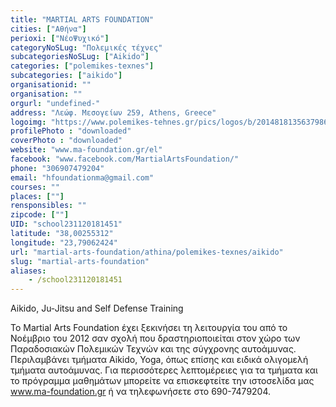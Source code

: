 ```yaml
---
title: "MARTIAL ARTS FOUNDATION"
cities: ["Αθήνα"]
perioxi: ["ΝέοΨυχικό"]
categoryNoSLug: "Πολεμικές τέχνες"
subcategoriesNoSLug: ["Aikido"]
categories: ["polemikes-texnes"]
subcategories: ["aikido"]
organisationid: ""
organisation: ""
orgurl: "undefined-"
address: "Λεώφ. Μεσογείων 259, Athens, Greece"
logoimg: "https://www.polemikes-tehnes.gr/pics/logos/b/2014818135637986.jpg"
profilePhoto : "downloaded"
coverPhoto : "downloaded"
website: "www.ma-foundation.gr/el"
facebook: "www.facebook.com/MartialArtsFoundation/"
phone: "306907479204"
email: "hfoundationma@gmail.com"
courses: ""
places: [""]
rensponsibles: ""
zipcode: [""]
UID: "school231120181451"
latitude: "38,00255312"
longitude: "23,79062424"
url: "martial-arts-foundation/athina/polemikes-texnes/aikido"
slug: "martial-arts-foundation"
aliases:
    - /school231120181451
---
```



Aikido, Ju-Jitsu and Self Defense Training

To Martial Arts Foundation έχει ξεκινήσει τη λειτουργία του από το Νοέμβριο του 2012 σαν σχολή που δραστηριοποιείται στον χώρο των Παραδοσιακών Πολεμικών Τεχνών και της σύγχρονης αυτοάμυνας. Περιλαμβάνει τμήματα Aikido, Yoga, όπως επίσης και ειδικά ολιγομελή τμήματα αυτοάμυνας. Για περισσότερες λεπτομέρειες για τα τμήματα και το πρόγραμμα μαθημάτων μπορείτε να επισκεφτείτε την ιστοσελίδα μας www.ma-foundation.gr ή να τηλεφωνήσετε στο 690-7479204.